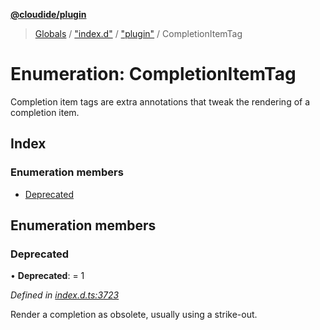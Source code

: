 **[@cloudide/plugin](../README.md)**

> [Globals](../README.md) / ["index.d"](../modules/_index_d_.md) / ["plugin"](../modules/_index_d_._plugin_.md) / CompletionItemTag

# Enumeration: CompletionItemTag

Completion item tags are extra annotations that tweak the rendering of a completion
item.

## Index

### Enumeration members

* [Deprecated](_index_d_._plugin_.completionitemtag.md#deprecated)

## Enumeration members

### Deprecated

•  **Deprecated**:  = 1

*Defined in [index.d.ts:3723](https://github.com/huaweicloud/cloudide-plugin-api/blob/1ab5ef8/index.d.ts#L3723)*

Render a completion as obsolete, usually using a strike-out.
